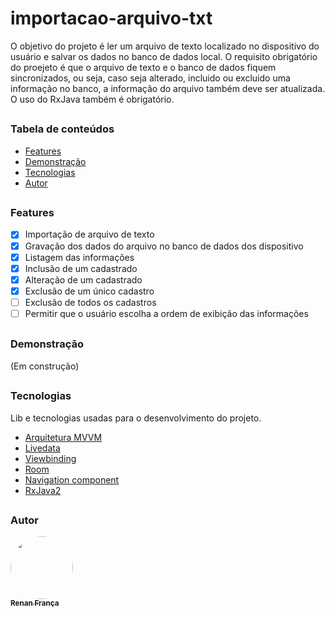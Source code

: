 # importacao-arquivo-txt

O objetivo do projeto é ler um arquivo de texto localizado no dispositivo do usuário e salvar os dados no banco de dados local. O requisito obrigatório do proejeto é que o arquivo de texto e o banco de dados fiquem sincronizados, ou seja, caso seja alterado, incluido ou excluido uma informação no banco, a informação do arquivo também deve ser atualizada. O uso do RxJava também é obrigatório.

##
### Tabela de conteúdos
 - [Features](#features)
 - [Demonstração](#demonstração)
 - [Tecnologias](#tecnologias)
 - [Autor](#autor)

##
### Features

- [X] Importação de arquivo de texto
- [X] Gravação dos dados do arquivo no banco de dados dos dispositivo
- [X] Listagem das informações
- [X] Inclusão de um cadastrado
- [X] Alteração de um cadastrado
- [X] Exclusão de um único cadastro
- [ ] Exclusão de todos os cadastros
- [ ] Permitir que o usuário escolha a ordem de exibição das informações

##
### Demonstração
(Em construção)

##
### Tecnologias

Lib e tecnologias usadas para o desenvolvimento do projeto.

- [Arquitetura MVVM](https://developer.android.com/topic/libraries/architecture/images/final-architecture.png)
- [Livedata](https://developer.android.com/topic/libraries/architecture/livedata?hl=pt-br)
- [Viewbinding](https://developer.android.com/topic/libraries/view-binding)
- [Room](https://developer.android.com/training/data-storage/room)
- [Navigation component](https://developer.android.com/guide/navigation/navigation-getting-started)
- [RxJava2](https://github.com/ReactiveX/RxJava)

##
### Autor
<a href="https://www.facebook.com/renanfrn">
 <img style="border-radius: 50%;" src="https://avatars.githubusercontent.com/u/54109228?v=4" width="100px;" alt=""/>
 <br />
 <sub><b>Renan França</b></sub></a>
</a>
